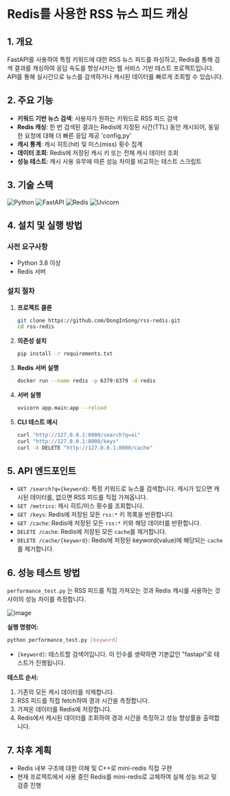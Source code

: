 # Redis를 사용한 RSS 뉴스 피드 캐싱

## 1. 개요

FastAPI를 사용하여 특정 키워드에 대한 RSS 뉴스 피드를 파싱하고, Redis를 통해 검색 결과를 캐싱하여 응답 속도를 향상시키는 웹 서비스 기반 테스트 프로젝트입니다. API를 통해 실시간으로 뉴스를 검색하거나 캐시된 데이터를 빠르게 조회할 수 있습니다.

## 2. 주요 기능

- **키워드 기반 뉴스 검색**: 사용자가 원하는 키워드로 RSS 피드 검색
- **Redis 캐싱**: 한 번 검색된 결과는 Redis에 지정된 시간(TTL) 동안 캐시되어, 동일한 요청에 대해 더 빠른 응답 제공 'config,py'
- **캐시 통계**: 캐시 히트(hit) 및 미스(miss) 횟수 집계
- **데이터 조회**: Redis에 저장된 캐시 키 또는 전체 캐시 데이터 조회
- **성능 테스트**: 캐시 사용 유무에 따른 성능 차이를 비교하는 테스트 스크립트

## 3. 기술 스택

![Python](https://img.shields.io/badge/Python-3776AB?style=for-the-badge&logo=python&logoColor=white)  ![FastAPI](https://img.shields.io/badge/FastAPI-009688?style=for-the-badge&logo=fastapi&logoColor=white)  ![Redis](https://img.shields.io/badge/Redis-DC382D?style=for-the-badge&logo=redis&logoColor=white)  ![Uvicorn](https://img.shields.io/badge/Uvicorn-4E87A2?style=for-the-badge&logo=uvicorn&logoColor=white)

## 4. 설치 및 실행 방법

### 사전 요구사항

- Python 3.8 이상
- Redis 서버

### 설치 절차

1.  **프로젝트 클론**
    ```bash
    git clone https://github.com/DongInSong/rss-redis.git
    cd rss-redis
    ```

2.  **의존성 설치**
    ```bash
    pip install -r requirements.txt
    ```

3.  **Redis 서버 실행**   
    ```bash
    docker run --name redis -p 6379:6379 -d redis
    ```

4.  **서버 실행**
    ```bash
    uvicorn app.main:app --reload
    ```

5. **CLI 테스트 예시**
    ```bash
    curl "http://127.0.0.1:8000/search?q=ai"
    curl "http://127.0.0.1:8000/keys"
    curl -X DELETE "http://127.0.0.1:8000/cache"
    ```

## 5. API 엔드포인트

- `GET /search?q={keyword}`: 특정 키워드로 뉴스를 검색합니다. 캐시가 있으면 캐시된 데이터를, 없으면 RSS 피드를 직접 가져옵니다.
- `GET /metrics`: 캐시 히트/미스 횟수를 조회합니다.
- `GET /keys`: Redis에 저장된 모든 `rss:*` 키 목록을 반환합니다.
- `GET /cache`: Redis에 저장된 모든 `rss:*` 키와 해당 데이터를 반환합니다.
- `DELETE /cache`: Redis에 저장된 모든 `cache`를 제거합니다.
- `DELETE /cache/{keyword}`: Redis에 저장된 keyword(value)에 해당되는 `cache`를 제거합니다.

## 6. 성능 테스트 방법

`performance_test.py` 는 RSS 피드를 직접 가져오는 것과 Redis 캐시를 사용하는 것 사이의 성능 차이를 측정합니다.

![image](https://github.com/user-attachments/assets/76d19e46-092f-428e-9b49-fa710c2fb86c)

**실행 명령어:**

```bash
python performance_test.py [keyword]
```

- `[keyword]`: 테스트할 검색어입니다. 이 인수를 생략하면 기본값인 "fastapi"로 테스트가 진행됩니다.

**테스트 순서:**
1.  기존의 모든 캐시 데이터를 삭제합니다.
2.  RSS 피드를 직접 fetch하여 경과 시간을 측정합니다.
3.  가져온 데이터를 Redis에 저장합니다.
4.  Redis에서 캐시된 데이터를 조회하여 경과 시간을 측정하고 성능 향상률을 출력합니다.

## 7. 차후 계획
- Redis 내부 구조에 대한 이해 및 C++로 mini-redis 직접 구현
- 현재 프로젝트에서 사용 중인 Redis를 mini-redis로 교체하여 실제 성능 비교 및 검증 진행

